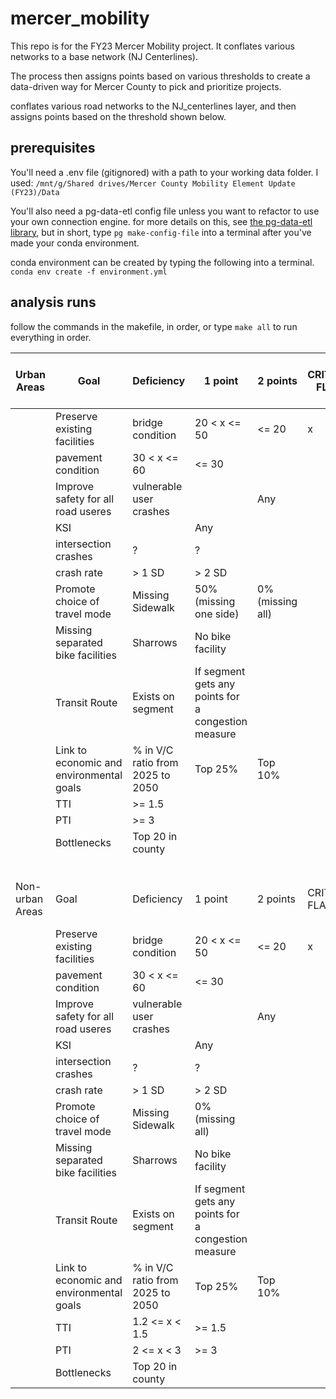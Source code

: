 # mercer_mobility

This repo is for the FY23 Mercer Mobility project. It conflates various networks to a base network (NJ Centerlines).

The process then assigns points based on various thresholds to create a data-driven way for Mercer County to pick and prioritize projects.

conflates various road networks to the NJ_centerlines layer, and then assigns points based on the threshold shown below.

## prerequisites

You'll need a .env file (gitignored) with a path to your working data folder. I used:
```/mnt/g/Shared drives/Mercer County Mobility Element Update (FY23)/Data```

You'll also need a pg-data-etl config file unless you want to refactor to use your own connection engine. for more details on this, see [the pg-data-etl library](https://github.com/aaronfraint/pg-data-etl), but in short, type ```pg make-config-file``` into a terminal after you've made your conda environment. 

conda environment can be created by typing the following into a terminal.
```conda env create -f environment.yml```

## analysis runs

follow the commands in the makefile, in order, or type ```make all``` to run everything in order.

| Urban Areas     | Goal                                     | Deficiency                       | 1 point                                             | 2 points         | CRITCAL FLAG | Total Available for Catagory |
| --------------- | ---------------------------------------- | -------------------------------- | --------------------------------------------------- | ---------------- | ------------ | ---------------------------- |
|                 | Preserve existing facilities             | bridge condition                 | 20 < x <= 50                                        | <= 20            | x            | 4                            |
|                 | pavement condition                       | 30 < x <= 60                     | <= 30                                               |                  |
|                 | Improve safety for all road useres       | vulnerable user crashes          |                                                     | Any              |              | 6                            |
|                 | KSI                                      |                                  | Any                                                 |                  |
|                 | intersection crashes                     | ?                                | ?                                                   |                  |
|                 | crash rate                               | \> 1 SD                          | \> 2 SD                                             |                  |
|                 | Promote choice of travel mode            | Missing Sidewalk                 | 50% (missing one side)                              | 0% (missing all) |              | 6                            |
|                 | Missing separated bike facilities        | Sharrows                         | No bike facility                                    |                  |
|                 | Transit Route                            | Exists on segment                | If segment gets any points for a congestion measure |                  |
|                 | Link to economic and environmental goals | % in V/C ratio from 2025 to 2050 | Top 25%                                             | Top 10%          |              | 3                            |
|                 | TTI                                      | \>= 1.5                          |                                                     |                  |
|                 | PTI                                      | \>= 3                            |                                                     |                  |
|                 | Bottlenecks                              | Top 20 in county                 |                                                     |                  |
|                 |                                          |                                  |                                                     |                  |              |                              |
|                 |                                          |                                  |                                                     |                  |              |                              |
|                 |                                          |                                  |                                                     |                  |              |                              |
|                 |                                          |                                  |                                                     |                  |              |                              |
| Non-urban Areas | Goal                                     | Deficiency                       | 1 point                                             | 2 points         | CRITCAL FLAG | Total Available for Catagory |
|                 | Preserve existing facilities             | bridge condition                 | 20 < x <= 50                                        | <= 20            | x            | 4                            |
|                 | pavement condition                       | 30 < x <= 60                     | <= 30                                               |                  |
|                 | Improve safety for all road useres       | vulnerable user crashes          |                                                     | Any              |              | 6                            |
|                 | KSI                                      |                                  | Any                                                 |                  |
|                 | intersection crashes                     | ?                                | ?                                                   |                  |
|                 | crash rate                               | \> 1 SD                          | \> 2 SD                                             |                  |
|                 | Promote choice of travel mode            | Missing Sidewalk                 | 0% (missing all)                                    |                  |              | 5                            |
|                 | Missing separated bike facilities        | Sharrows                         | No bike facility                                    |                  |
|                 | Transit Route                            | Exists on segment                | If segment gets any points for a congestion measure |                  |
|                 | Link to economic and environmental goals | % in V/C ratio from 2025 to 2050 | Top 25%                                             | Top 10%          |              | 5                            |
|                 | TTI                                      | 1.2 <= x < 1.5                   | \>= 1.5                                             |                  |
|                 | PTI                                      | 2 <= x < 3                       | \>= 3                                               |                  |
|                 | Bottlenecks                              | Top 20 in county                 |                                                     |
